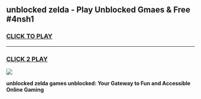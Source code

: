 
## unblocked zelda - Play Unblocked Gmaes & Free #4nsh1
<h3>
<a href="https://news.freeplayer.one?title=unblocked_zelda&ref=24F">CLICK TO PLAY</a></h3>
<hr>

<h3>
<a href="https://news.freeplayer.one?title=unblocked_zelda&ref=24F">CLICK 2 PLAY</a>
  
</h3>

<a href="https://news.freeplayer.one?title=unblocked_zelda&ref=24F/"><img src="https://clearcache.store/games.png"></a>


**unblocked zelda games unblocked: Your Gateway to Fun and Accessible Online Gaming**
